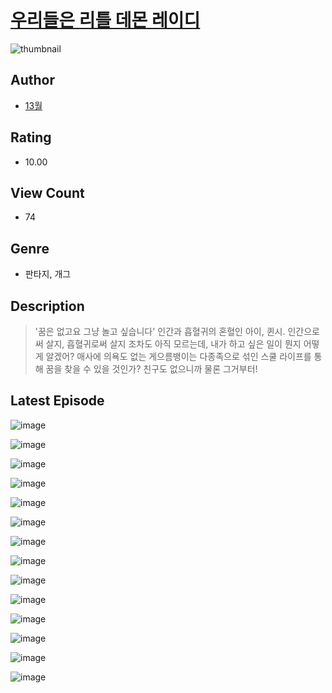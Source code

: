 # [우리들은 리틀 데몬 레이디](https://comic.naver.com/challenge/list?titleId=811001)
![thumbnail](https://image-comic.pstatic.net/user_contents_data/challenge_comic/2023/05/25/upload_3473226614528435046_480x623.jpeg)

## Author
- [13월](https://comic.naver.com/artistTitle?id=367152)

## Rating
- 10.00

## View Count
- 74

## Genre
- 판타지, 개그

## Description
> '꿈은 없고요 그냥 놀고 싶습니다' 인간과 흡혈귀의 혼혈인 아이, 퀸시. 인간으로써 살지, 흡혈귀로써 살지 조차도 아직 모르는데, 내가 하고 싶은 일이 뭔지 어떻게 알겠어? 매사에 의욕도 없는 게으름뱅이는 다종족으로 섞인 스쿨 라이프를 통해 꿈을 찾을 수 있을 것인가? 친구도 없으니까 물론 그거부터!


## Latest Episode
![image](https://image-comic.pstatic.net/user_contents_data/challenge_comic/2023/05/25/367152/upload_3702575944727487587.jpeg)

![image](https://image-comic.pstatic.net/user_contents_data/challenge_comic/2023/05/25/367152/upload_7017227674929082725.jpeg)

![image](https://image-comic.pstatic.net/user_contents_data/challenge_comic/2023/05/25/367152/upload_3474020660193800805.jpeg)

![image](https://image-comic.pstatic.net/user_contents_data/challenge_comic/2023/05/25/367152/upload_3774918521908506681.jpeg)

![image](https://image-comic.pstatic.net/user_contents_data/challenge_comic/2023/05/25/367152/upload_7076060149703587937.jpeg)

![image](https://image-comic.pstatic.net/user_contents_data/challenge_comic/2023/05/25/367152/upload_7221349617034028081.jpeg)

![image](https://image-comic.pstatic.net/user_contents_data/challenge_comic/2023/05/25/367152/upload_3558749030608758321.jpeg)

![image](https://image-comic.pstatic.net/user_contents_data/challenge_comic/2023/05/25/367152/upload_3760567503687804005.jpeg)

![image](https://image-comic.pstatic.net/user_contents_data/challenge_comic/2023/05/25/367152/upload_3847309049711911225.jpeg)

![image](https://image-comic.pstatic.net/user_contents_data/challenge_comic/2023/05/25/367152/upload_3833800479145669175.jpeg)

![image](https://image-comic.pstatic.net/user_contents_data/challenge_comic/2023/05/25/367152/upload_4135765035529167672.jpeg)

![image](https://image-comic.pstatic.net/user_contents_data/challenge_comic/2023/05/25/367152/upload_3702302363159311668.jpeg)

![image](https://image-comic.pstatic.net/user_contents_data/challenge_comic/2023/05/25/367152/upload_3905241217884305715.jpeg)

![image](https://image-comic.pstatic.net/user_contents_data/challenge_comic/2023/05/25/367152/upload_7305458953715135077.jpeg)
